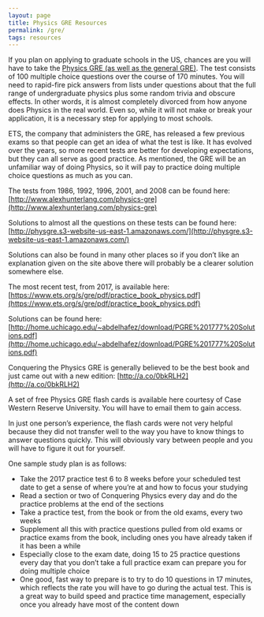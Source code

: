 ```yaml
---
layout: page
title: Physics GRE Resources
permalink: /gre/
tags: resources
---
```


If you plan on applying to graduate schools in the US, chances are you will have to take the [Physics GRE (as well as the general GRE)](https://www.ets.org/gre/). The test consists of 100 multiple choice questions over the course of 170 minutes. You will need to rapid-fire pick answers from lists under questions about that the full range of undergraduate physics plus some random trivia and obscure effects. In other words, it is almost completely divorced from how anyone does Physics in the real world. Even so, while it will not make or break your application, it is a necessary step for applying to most schools.

ETS, the company that administers the GRE, has released a few previous exams so that people can get an idea of what the test is like. It has evolved over the years, so more recent tests are better for developing expectations, but they can all serve as good practice. As mentioned, the GRE will be an unfamiliar way of doing Physics, so it will pay to practice doing multiple choice questions as much as you can.

The tests from 1986, 1992, 1996, 2001, and 2008 can be found here: [http://www.alexhunterlang.com/physics-gre](http://www.alexhunterlang.com/physics-gre)

Solutions to almost all the questions on these tests can be found here: [http://physgre.s3-website-us-east-1.amazonaws.com/](http://physgre.s3-website-us-east-1.amazonaws.com/)

Solutions can also be found in many other places so if you don’t like an explanation given on the site above there will probably be a clearer solution somewhere else.

The most recent test, from 2017, is available here: [https://www.ets.org/s/gre/pdf/practice_book_physics.pdf](https://www.ets.org/s/gre/pdf/practice_book_physics.pdf)

Solutions can be found here: [http://home.uchicago.edu/~abdelhafez/download/PGRE%201777%20Solutions.pdf](http://home.uchicago.edu/~abdelhafez/download/PGRE%201777%20Solutions.pdf)

Conquering the Physics GRE is generally believed to be the best book and just came out with a new edition: [http://a.co/0bkRLH2](http://a.co/0bkRLH2)

A set of free Physics GRE flash cards is available here courtesy of Case Western Reserve University. You will have to email them to gain access.

In just one person’s experience, the flash cards were not very helpful because they did not transfer well to the way you have to know things to answer questions quickly. This will obviously vary between people and you will have to figure it out for yourself. 

One sample study plan is as follows:

- Take the 2017 practice test 6 to 8 weeks before your scheduled test date to get a sense of where you’re at and how to focus your studying
- Read a section or two of Conquering Physics every day and do the practice problems at the end of the sections
- Take a practice test, from the book or from the old exams, every two weeks
- Supplement all this with practice questions pulled from old exams or practice exams from the book, including ones you have already taken if it has been a while
- Especially close to the exam date, doing 15 to 25 practice questions every day that you don’t take a full practice exam can prepare you for doing multiple choice
- One good, fast way to prepare is to try to do 10 questions in 17 minutes, which reflects the rate you will have to go during the actual test. This is a great way to build speed and practice time management, especially once you already have most of the content down